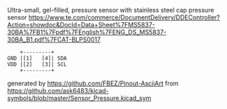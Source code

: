 Ultra-small, gel-filled, pressure sensor with stainless steel cap
pressure sensor
https://www.te.com/commerce/DocumentDelivery/DDEController?Action=showdoc&DocId=Data+Sheet%7FMS5837-30BA%7FB1%7Fpdf%7FEnglish%7FENG_DS_MS5837-30BA_B1.pdf%7FCAT-BLPS0017


	    +---------+
	GND |[1]   [4]| SDA
	VDD |[2]   [3]| SCL
	    +---------+


generated by https://github.com/FBEZ/Pinout-AsciiArt from https://github.com/ask6483/kicad-symbols/blob/master/Sensor_Pressure.kicad_sym